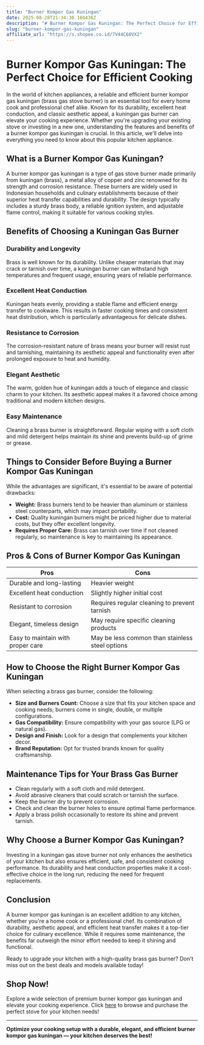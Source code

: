 ```yaml
---
title: "Burner Kompor Gas Kuningan"
date: 2025-08-28T21:34:38.166436Z
description: "# Burner Kompor Gas Kuningan: The Perfect Choice for Efficient Cooking..."
slug: "burner-kompor-gas-kuningan"
affiliate_url: "https://s.shopee.co.id/7V44C68VX2"
---
```

# Burner Kompor Gas Kuningan: The Perfect Choice for Efficient Cooking

In the world of kitchen appliances, a reliable and efficient burner kompor gas kuningan (brass gas stove burner) is an essential tool for every home cook and professional chef alike. Known for its durability, excellent heat conduction, and classic aesthetic appeal, a kuningan gas burner can elevate your cooking experience. Whether you're upgrading your existing stove or investing in a new one, understanding the features and benefits of a burner kompor gas kuningan is crucial. In this article, we'll delve into everything you need to know about this popular kitchen appliance.

## What is a Burner Kompor Gas Kuningan?

A burner kompor gas kuningan is a type of gas stove burner made primarily from kuningan (brass), a metal alloy of copper and zinc renowned for its strength and corrosion resistance. These burners are widely used in Indonesian households and culinary establishments because of their superior heat transfer capabilities and durability. The design typically includes a sturdy brass body, a reliable ignition system, and adjustable flame control, making it suitable for various cooking styles.

## Benefits of Choosing a Kuningan Gas Burner

### Durability and Longevity

Brass is well known for its durability. Unlike cheaper materials that may crack or tarnish over time, a kuningan burner can withstand high temperatures and frequent usage, ensuring years of reliable performance.

### Excellent Heat Conduction

Kuningan heats evenly, providing a stable flame and efficient energy transfer to cookware. This results in faster cooking times and consistent heat distribution, which is particularly advantageous for delicate dishes.

### Resistance to Corrosion

The corrosion-resistant nature of brass means your burner will resist rust and tarnishing, maintaining its aesthetic appeal and functionality even after prolonged exposure to heat and humidity.

### Elegant Aesthetic

The warm, golden hue of kuningan adds a touch of elegance and classic charm to your kitchen. Its aesthetic appeal makes it a favored choice among traditional and modern kitchen designs.

### Easy Maintenance

Cleaning a brass burner is straightforward. Regular wiping with a soft cloth and mild detergent helps maintain its shine and prevents build-up of grime or grease.

## Things to Consider Before Buying a Burner Kompor Gas Kuningan

While the advantages are significant, it's essential to be aware of potential drawbacks:

- **Weight:** Brass burners tend to be heavier than aluminum or stainless steel counterparts, which may impact portability.
- **Cost:** Quality kuningan burners might be priced higher due to material costs, but they offer excellent longevity.
- **Requires Proper Care:** Brass can tarnish over time if not cleaned regularly, so maintenance is key to maintaining its appearance.

## Pros & Cons of Burner Kompor Gas Kuningan

| **Pros**                                | **Cons**                              |
|-----------------------------------------|-------------------------------------|
| Durable and long-lasting             | Heavier weight                     |
| Excellent heat conduction             | Slightly higher initial cost      |
| Resistant to corrosion                | Requires regular cleaning to prevent tarnish |
| Elegant, timeless design             | May require specific cleaning products |
| Easy to maintain with proper care     | May be less common than stainless steel options |

## How to Choose the Right Burner Kompor Gas Kuningan

When selecting a brass gas burner, consider the following:

- **Size and Burners Count:** Choose a size that fits your kitchen space and cooking needs; burners come in single, double, or multiple configurations.
- **Gas Compatibility:** Ensure compatibility with your gas source (LPG or natural gas).
- **Design and Finish:** Look for a design that complements your kitchen decor.
- **Brand Reputation:** Opt for trusted brands known for quality craftsmanship.

## Maintenance Tips for Your Brass Gas Burner

- Clean regularly with a soft cloth and mild detergent.
- Avoid abrasive cleaners that could scratch or tarnish the surface.
- Keep the burner dry to prevent corrosion.
- Check and clean the burner holes to ensure optimal flame performance.
- Apply a brass polish occasionally to restore its shine and prevent tarnish.

## Why Choose a Burner Kompor Gas Kuningan?

Investing in a kuningan gas stove burner not only enhances the aesthetics of your kitchen but also ensures efficient, safe, and consistent cooking performance. Its durability and heat conduction properties make it a cost-effective choice in the long run, reducing the need for frequent replacements.

## Conclusion

A burner kompor gas kuningan is an excellent addition to any kitchen, whether you're a home cook or a professional chef. Its combination of durability, aesthetic appeal, and efficient heat transfer makes it a top-tier choice for culinary excellence. While it requires some maintenance, the benefits far outweigh the minor effort needed to keep it shining and functional.

Ready to upgrade your kitchen with a high-quality brass gas burner? Don't miss out on the best deals and models available today!

## Shop Now!

Explore a wide selection of premium burner kompor gas kuningan and elevate your cooking experience. Click [here](https://s.shopee.co.id/7V44C68VX2) to browse and purchase the perfect stove for your kitchen needs!

---

**Optimize your cooking setup with a durable, elegant, and efficient burner kompor gas kuningan — your kitchen deserves the best!**